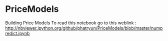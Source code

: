 # PriceModels
Building Price Models
To read this notebook go to this weblink :
http://nbviewer.ipython.org/github/phatryun/PriceModels/blob/master/numpredict.ipynb
